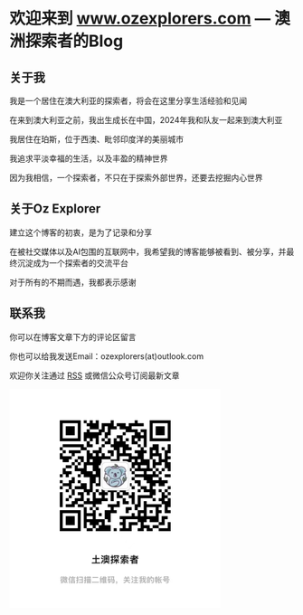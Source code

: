 # 欢迎来到 www.ozexplorers.com — 澳洲探索者的Blog

## 关于我

我是一个居住在澳大利亚的探索者，将会在这里分享生活经验和见闻

在来到澳大利亚之前，我出生成长在中国，2024年我和队友一起来到澳大利亚

我居住在珀斯，位于西澳、毗邻印度洋的美丽城市

我追求平淡幸福的生活，以及丰盈的精神世界

因为我相信，一个探索者，不只在于探索外部世界，还要去挖掘内心世界


## 关于Oz Explorer

建立这个博客的初衷，是为了记录和分享

在被社交媒体以及AI包围的互联网中，我希望我的博客能够被看到、被分享，并最终沉淀成为一个探索者的交流平台

对于所有的不期而遇，我都表示感谢


## 联系我

你可以在博客文章下方的评论区留言

你也可以给我发送Email：ozexplorers(at)outlook.com

欢迎你关注通过 <a href="https://www.ozexplorers.com/feed.xml">RSS</a> 或微信公众号订阅最新文章

<img src="assets/images/Wechat.png" alt="Wechat" width="374" height="388">
</p>

